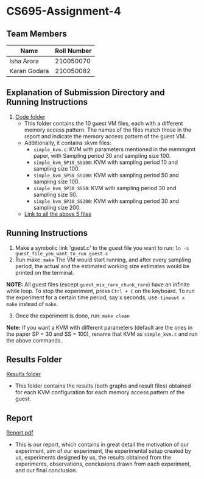 # CS695-Assignment-4

## Team Members 
| Name | Roll Number |
| --- | --- |
|Isha Arora | 210050070|
|Karan Godara | 210050082|

## Explanation of Submission Directory and Running Instructions

1. [Code folder](./code)
   - This folder contains the 10 guest VM files, each with a different memory access pattern. The names of the files match those in the report and indicate the memory access pattern of the guest VM.
   - Additionally, it contains skvm files:
     - `simple_kvm.c`: KVM with parameters mentioned in the memmgmt paper, with Sampling period 30 and sampling size 100.
     - `simple_kvm_SP10_SS100`: KVM with sampling period 10 and sampling size 100.
     - `simple_kvm_SP50_SS100`: KVM with sampling period 50 and sampling size 100.
     - `simple_kvm_SP30_SS50`: KVM with sampling period 30 and sampling size 50.
     - `simple_kvm_SP30_SS200`: KVM with sampling period 30 and sampling size 200.
   - [Link to all the above 5 files](./Code)

## Running Instructions

1. Make a symbolic link 'guest.c' to the guest file you want to run:
```ln -s guest_file_you_want_to_run guest.c```
2. Run make:
```make```
The VM would start running, and after every sampling period, the actual and the estimated working size estimates would be printed on the terminal.

**NOTE:** All guest files (except `guest_mix_rare_chunk_rare`) have an infinite while loop. To stop the experiment, press `Ctrl + C` on the keyboard. To run the experiment for a certain time period, say x seconds, use:
```timeout x make```
instead of `make`.

3. Once the experiment is done, run:
   ```make clean```

**Note:** If you want a KVM with different parameters (default are the ones in the paper SP = 30 and SS = 100), rename that KVM as `simple_kvm.c` and run the above commands.

## Results Folder

[Results folder](./Results)
- This folder contains the results (both graphs and result files) obtained for each KVM configuration for each memory access pattern of the guest.

## Report

[Report.pdf](./Report.pdf)
- This is our report, which contains in great detail the motivation of our experiment, aim of our experiment, the experimental setup created by us, experiments designed by us, the results obtained from the experiments, observations, conclusions drawn from each experiment, and our final conclusion.
